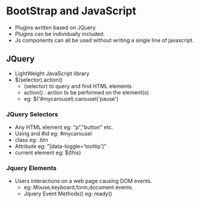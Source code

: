 # BootStrap and JavaScript

- Plugins written based on JQuery
- Plugins can be individually included.
- Js components can all be used without writing a single line of javascript.

## JQuery

- LightWeight JavaScript library
- $(selector).action()
  - (selector) to query and find HTML elements
  - action() : action to be performed on the element(s)
  - eg: $('#mycarousel).carousel('pause')

### JQuery Selectors

- Any HTML element eg: "p","button" etc.
- Using and #id eg: #mycarousel
- class eg: .btn
- Attribute eg: "[data-toggle='tooltip']"
- current element eg: $(this)

### Jquery Elements

- Users interactions on a web page causing DOM events.
  - eg: Mouse,keyboard,form,document events.
  - Jquery Event Methods() eg: ready()
